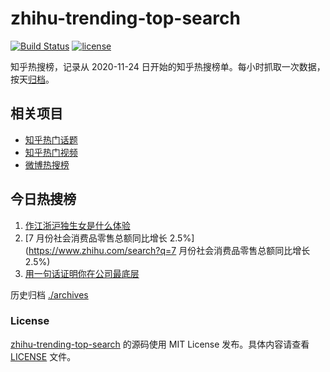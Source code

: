 # zhihu-trending-top-search

[![Build Status](https://github.com/justjavac/zhihu-trending-top-search/workflows/ci/badge.svg?branch=main)](https://github.com/justjavac/zhihu-trending-top-search/actions)
[![license](https://img.shields.io/github/license/justjavac/zhihu-trending-top-search)](https://github.com/justjavac/zhihu-trending-top-search/blob/main/LICENSE)

知乎热搜榜，记录从 2020-11-24
日开始的知乎热搜榜单。每小时抓取一次数据，按天[归档](./archives)。

## 相关项目

- [知乎热门话题](https://github.com/justjavac/zhihu-trending-hot-questions)
- [知乎热门视频](https://github.com/justjavac/zhihu-trending-hot-video)
- [微博热搜榜](https://github.com/justjavac/weibo-trending-hot-search)

## 今日热搜榜

<!-- BEGIN -->
<!-- 最后更新时间 Wed Aug 16 2023 09:42:16 GMT+0800 (China Standard Time) -->

1. [作江浙沪独生女是什么体验](https://www.zhihu.com/search?q=作江浙沪独生女是什么体验)
1. [7 月份社会消费品零售总额同比增长 2.5%](https://www.zhihu.com/search?q=7
   月份社会消费品零售总额同比增长 2.5%)
1. [用一句话证明你在公司最底层](https://www.zhihu.com/search?q=用一句话证明你在公司最底层)

<!-- END -->

历史归档 [./archives](./archives)

### License

[zhihu-trending-top-search](https://github.com/justjavac/zhihu-trending-top-search)
的源码使用 MIT License 发布。具体内容请查看 [LICENSE](./LICENSE) 文件。
